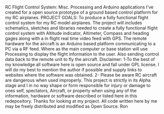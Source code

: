 RC Flight Control System:
Misc. Processing and Arduino applications I've created for a open source prototype of a ground based control platform for my RC airplanes. 
PROJECT GOALS: To produce a fully functional flight control system for my RC model airplanes.
The project will includes schematics, sketches and libraries needed to create a fully functional flight control system with Altitude indicator, Altimeter, Compass and heading gages along with a in flight real time video feed with GPS.
The remote hardware for the aircraft is an Arduino based platform communicating to a PC via a RF feed. Where as the main computer or base station will use Processing to display the flight information to the user. Also sending control data back to the remote unit to fly the aircraft.
Disclaimer:
1-To the best of my knowledge all software here is open source and fall under GPL license. I will do my best to mention the author if possible and supply links to websites where the software was obtained.
2- Please be aware RC aircraft are dangerous when used improperly. This project is strictly in its Alpha stage and I in no way shape or form responsible for injury or damage to ones self, spectators, Aircraft, or property when using any of the information, hardware or software described or listed here in this redepository.
Thanks for looking at my project. All code written here by me may be freely distributed and modified as Open Source.
Ron
